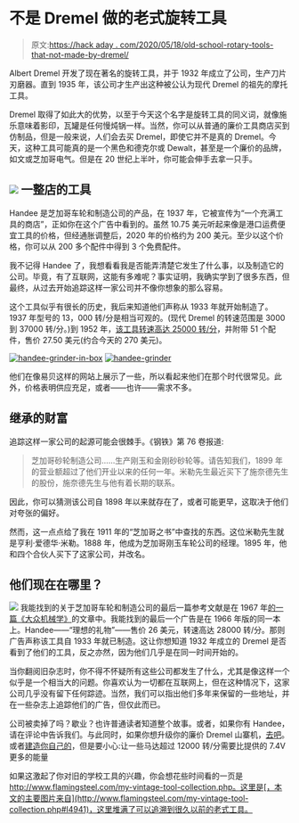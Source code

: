 # 不是 Dremel 做的老式旋转工具

> 原文:[https://hack aday . com/2020/05/18/old-school-rotary-tools-that-not-made-by-dremel/](https://hackaday.com/2020/05/18/old-school-rotary-tools-that-werent-made-by-dremel/)

Albert Dremel 开发了现在著名的旋转工具，并于 1932 年成立了公司，生产刀片刃磨器。直到 1935 年，该公司才生产出这种被公认为现代 Dremel 的祖先的摩托工具。

Dremel 取得了如此大的优势，以至于今天这个名字是旋转工具的同义词，就像施乐意味着影印，瓦罐是任何慢炖锅一样。当然，你可以从普通的廉价工具商店买到仿制品，但是一般来说，人们会去买 Dremel，即使它并不是真的 Dremel。今天，这种工具可能真的是一个黑色和德克尔或 Dewalt，甚至是一个廉价的品牌，如文或芝加哥电气。但是在 20 世纪上半叶，你可能会伸手去拿一只手。

## [![](../Images/f0d8bd54800f9e3457e99155f6ecfcec.png)](https://hackaday.com/wp-content/uploads/2020/03/handee.jpg) 一整店的工具

Handee 是芝加哥车轮和制造公司的产品，在 1937 年，它被宣传为“一个充满工具的商店”，正如你在这个广告中看到的。虽然 10.75 美元听起来像是港口运费便宜工具的价格，但经通胀调整后，2020 年的价格约为 200 美元。至少以这个价格，你可以从 200 多个配件中得到 3 个免费配件。

我不记得 Handee 了，我想看看我是否能弄清楚它发生了什么事，以及制造它的公司。毕竟，有了互联网，这能有多难呢？事实证明，我确实学到了很多东西，但最终，从过去开始追踪这样一家公司并不像你想象的那么容易。

这个工具似乎有很长的历史，我后来知道他们声称从 1933 年就开始制造了。1937 年型号的 13，000 转/分是相当可观的。(现代 Dremel 的转速范围是 3000 到 37000 转/分。)到 1952 年，[该工具转速高达 25000 转/分](https://archive.org/details/PopularMechanics1952/page/n371/mode/2up)，并附带 51 个配件，售价 27.50 美元(约合今天的 270 美元)。

 [![handee-grinder-in-box](../Images/e312745408e0768805d79aa515e9d64e.png "handee-grinder-in-box")](https://hackaday.com/2020/05/18/old-school-rotary-tools-that-werent-made-by-dremel/handee-grinder-in-box/)  [![handee-grinder](../Images/b9aac599700806e6822831191c684d26.png "handee-grinder")](https://hackaday.com/2020/05/18/old-school-rotary-tools-that-werent-made-by-dremel/handee-grinder/) 

他们在像易贝这样的网站上展示了一些，所以看起来他们在那个时代很常见。此外，价格表明供应充足，或者——也许——需求不多。

## 继承的财富

追踪这样一家公司的起源可能会很棘手。《钢铁》第 76 卷报道:

> 芝加哥砂轮制造公司……生产刚玉和金刚砂砂轮等。请告知我们，1899 年的营业额超过了他们开业以来的任何一年。米勒先生最近买下了施奈德先生的股份，施奈德先生与他有着长期的联系。

因此，你可以猜测该公司自 1898 年以来就存在了，或者可能更早，这取决于他们对夸张的偏好。

然而，这一点点给了我在 1911 年的“芝加哥之书”中查找的东西。这位米勒先生就是亨利·爱德华·米勒。1888 年，他成为芝加哥刚玉车轮公司的经理。1895 年，他和四个合伙人买下了这家公司，并改名。

## 他们现在在哪里？

[![](../Images/39c984dc1de6cb737324e14d41b4e346.png)](https://hackaday.com/wp-content/uploads/2020/03/handee.png) 我能找到的关于芝加哥车轮和制造公司的最后一篇参考文献是在 1967 年[的一篇《大众机械学》](https://archive.org/details/PopularMechanics1967/page/n187/mode/2up/search/handee?q=handee)的文章中。我能找到的最后一个广告是在 1966 年版的同一本上。Handee——“理想的礼物”——售价 26 美元，转速高达 28000 转/分。那则广告声称该工具自 1933 年就已制造。这让你想知道 1932 年成立的 Dremel 是否看到了他们的工具，反之亦然，因为他们几乎是在同一时间开始的。

当你翻阅旧杂志时，你不得不怀疑所有这些公司都发生了什么，尤其是像这样一个似乎是一个相当大的问题。你喜欢认为一切都在互联网上，但在这种情况下，这家公司几乎没有留下任何踪迹。当然，我们可以指出他们多年来保留的一些地址，并在一些杂志上追踪他们的广告，但仅此而已。

公司被卖掉了吗？歇业？也许普通读者知道整个故事。或者，如果你有 Handee，请在评论中告诉我们。与此同时，如果你想升级你的廉价 Dremel 山寨机，[去吧](https://hackaday.com/2019/07/22/a-drop-in-upgrade-module-for-cheap-rotary-tools/)。或者[建造你自己的](https://hackaday.com/2017/11/22/roll-your-own-rotary-tool/)，但是要小心:让一些马达超过 12000 转/分需要比提供的 7.4V 更多的能量

如果这激起了你对旧的学校工具的兴趣，你会想花些时间看的一页是 http://www.flamingsteel.com/my-vintage-tool-collection.php。这里是[，本文的主要图片来自](http://www.flamingsteel.com/my-vintage-tool-collection.php#I4941)，这里堆满了可以追溯到很久以前的老式工具。